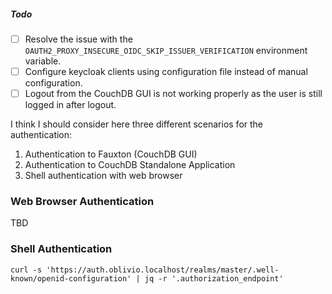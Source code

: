 ##### Todo

- [ ] Resolve the issue with the `OAUTH2_PROXY_INSECURE_OIDC_SKIP_ISSUER_VERIFICATION` environment variable. 
- [ ] Configure keycloak clients using configuration file instead of manual configuration.
- [ ] Logout from the CouchDB GUI is not working properly as the user is still logged in after logout.

I think I should consider here three different scenarios for the authentication:

1. Authentication to Fauxton (CouchDB GUI)
2. Authentication to CouchDB Standalone Application
3. Shell authentication with web browser

### Web Browser Authentication

TBD

### Shell Authentication

```shell
curl -s 'https://auth.oblivio.localhost/realms/master/.well-known/openid-configuration' | jq -r '.authorization_endpoint'
```
